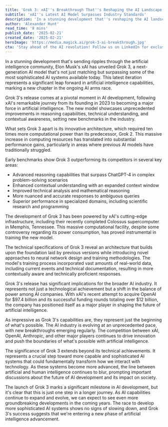 ```yaml
---
title: 'Grok 3: xAI''s Breakthrough That''s Reshaping the AI Landscape'
subtitle: 'xAI''s Latest AI Model Surpasses Industry Standards'
description: 'In a stunning development that''s reshaping the AI landscape, Elon Musk''s xAI has unveiled Grok 3. This next-gen AI model surpasses current standards with groundbreaking capabilities in reasoning and technical understanding, marking a new chapter in the AI arms race.'
author: 'Alexander Hunt'
read_time: '8 mins'
publish_date: '2025-02-21'
created_date: '2025-02-21'
heroImage: 'https://media.magick.ai/grok-3-ai-breakthrough.jpg'
cta: 'Stay ahead of the AI revolution! Follow us on LinkedIn for exclusive insights and breaking news about groundbreaking developments like Grok 3 and the future of artificial intelligence.'
---
```


In a stunning development that's sending ripples through the artificial intelligence community, Elon Musk's xAI has unveiled Grok 3, a next-generation AI model that's not just matching but surpassing some of the most sophisticated AI systems available today. This latest iteration represents a significant leap forward in artificial intelligence capabilities, marking a new chapter in the ongoing AI arms race.

Grok 3's release comes at a pivotal moment in AI development, following xAI's remarkable journey from its founding in 2023 to becoming a major force in artificial intelligence. The new model showcases unprecedented improvements in reasoning capabilities, technical understanding, and contextual awareness, setting new benchmarks in the industry.

What sets Grok 3 apart is its innovative architecture, which required ten times more computational power than its predecessor, Grok 2. This massive increase in computing resources has translated into substantial performance gains, particularly in areas where previous AI models have traditionally struggled.

Early benchmarks show Grok 3 outperforming its competitors in several key areas:

- Advanced reasoning capabilities that surpass ChatGPT-4 in complex problem-solving scenarios
- Enhanced contextual understanding with an expanded context window
- Improved technical analysis and mathematical reasoning
- More nuanced and accurate responses to ambiguous queries
- Superior performance in specialized domains, including scientific research and programming

The development of Grok 3 has been powered by xAI's cutting-edge infrastructure, including their recently completed Colossus supercomputer in Memphis, Tennessee. This massive computational facility, despite some controversy regarding its power consumption, has proved instrumental in training the new model.

The technical specifications of Grok 3 reveal an architecture that builds upon the foundation laid by previous versions while introducing novel approaches to neural network design and training methodologies. The model's training process incorporated vast amounts of real-world data, including current events and technical documentation, resulting in more contextually aware and technically proficient responses.

Grok 3's release has significant implications for the broader AI industry. It represents not just a technological achievement but a shift in the balance of power among AI companies. With xAI's recent attempt to acquire OpenAI for $97.4 billion and its successful funding rounds totaling over $12 billion, the company has positioned itself as a major player in shaping the future of artificial intelligence.

As impressive as Grok 3's capabilities are, they represent just the beginning of what's possible. The AI industry is evolving at an unprecedented pace, with new breakthroughs emerging regularly. The competition between xAI, OpenAI, Anthropic, and other major players continues to drive innovation and push the boundaries of what's possible with artificial intelligence.

The significance of Grok 3 extends beyond its technical achievements. It represents a crucial step toward more capable and sophisticated AI systems that could fundamentally transform how we interact with technology. As these systems become more advanced, the line between artificial and human intelligence continues to blur, prompting important discussions about the future of AI development and its impact on society.

The launch of Grok 3 marks a significant milestone in AI development, but it's clear that this is just one step in a longer journey. As AI capabilities continue to expand and evolve, we can expect to see even more groundbreaking developments in the coming years. The race to develop more sophisticated AI systems shows no signs of slowing down, and Grok 3's success suggests that we're entering a new phase of artificial intelligence advancement.